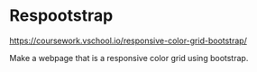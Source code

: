 # Respootstrap
https://coursework.vschool.io/responsive-color-grid-bootstrap/

Make a webpage that is a responsive color grid using bootstrap. 